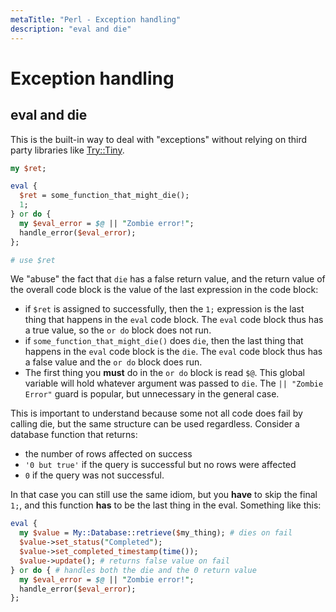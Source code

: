 ```yaml
---
metaTitle: "Perl - Exception handling"
description: "eval and die"
---
```


# Exception handling



## eval and die


This is the built-in way to deal with "exceptions" without relying on third party libraries like [Try::Tiny](http://p3rl.org/Try::Tiny).

```perl
my $ret;

eval {
  $ret = some_function_that_might_die();
  1;
} or do {
  my $eval_error = $@ || "Zombie error!";
  handle_error($eval_error);
};

# use $ret

```

We "abuse" the fact that `die` has a false return value, and the return value of the overall code block is the value of the last expression in the code block:

- if `$ret` is assigned to successfully, then the `1;` expression is the last thing that happens in the `eval` code block. The `eval` code block thus has a true value, so the `or do` block does not run.
- if `some_function_that_might_die()` does `die`, then the last thing that happens in the `eval` code block is the `die`. The `eval` code block thus has a false value and the `or do` block does run.
- The first thing you **must** do in the `or do` block is read `$@`. This global variable will hold whatever argument was passed to `die`. The `|| "Zombie Error"` guard is popular, but unnecessary in the general case.

This is important to understand because some not all code does fail by calling die, but the same structure can be used regardless. Consider a database function that returns:

- the number of rows affected on success
- `'0 but true'` if the query is successful but no rows were affected
- `0` if the query was not successful.

In that case you can still use the same idiom, but you **have** to skip the final `1;`, and this function **has** to be the last thing in the eval. Something like this:

```perl
eval {
  my $value = My::Database::retrieve($my_thing); # dies on fail
  $value->set_status("Completed");
  $value->set_completed_timestamp(time());
  $value->update(); # returns false value on fail
} or do { # handles both the die and the 0 return value
  my $eval_error = $@ || "Zombie error!";
  handle_error($eval_error);
};

```

